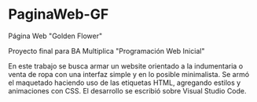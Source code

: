 # PaginaWeb-GF
Página Web "Golden Flower"

Proyecto final para BA Multiplica "Programación Web Inicial"

En este trabajo se busca armar un website orientado a la indumentaria o venta de ropa con una interfaz simple y en lo posible minimalista. 
Se armó el maquetado haciendo uso de las etiquetas HTML, agregando estilos y animaciones con CSS. El desarrollo se escribió sobre Visual Studio Code.
